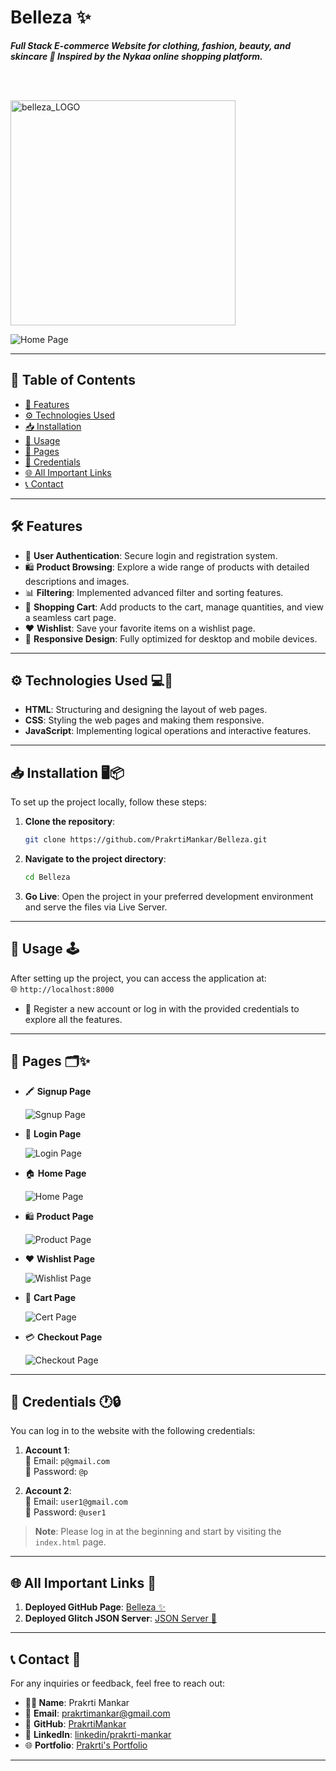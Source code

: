 # **Belleza ✨**  

***Full Stack E-commerce Website for clothing, fashion, beauty, and skincare 🌟 Inspired by the **Nykaa** online shopping platform.***

‎ ‎ ‎ ‎ ‎ ‎ ‎ ‎ ‎ ‎ ‎ ‎ ‎ ‎‎ ‎ ‎ ‎ ‎ ‎ ‎ ‎  ‎ ‎ ‎ ‎‎ ‎‎ ‎  ‎ ‎ ‎ ‎ ‎ ‎‎ ‎ ‎ ‎ ‎ ‎ ‎ ‎ ‎‎ ‎ ‎ ‎ ‎ ‎‎ ‎ ‎ ‎ ‎ ‎ ‎ ‎ ‎ ‎ ‎ ‎ ‎ ‎‎ ‎ ‎ ‎ ‎ ‎ ‎ ‎ ‎ ‎ ‎ ‎ ‎ ‎‎ ‎ ‎ ‎ ‎ ‎ ‎ ‎  ‎ ‎ ‎ ‎‎ ‎‎ ‎  ‎ ‎ ‎ ‎ ‎ ‎‎ ‎ ‎ ‎ ‎ ‎ ‎ ‎ ‎‎ ‎ ‎ ‎ ‎ ‎‎ ‎ ‎ ‎ ‎ ‎ ‎ ‎ ‎ ‎ ‎ ‎ ‎ ‎‎ ‎ ‎ ‎ ‎ ‎ ‎ ‎ ‎ ‎ ‎ ‎ ‎ ‎‎ ‎ ‎ ‎ ‎ ‎ ‎ ‎  ‎ ‎ ‎ ‎‎ ‎‎ ‎  ‎ ‎ ‎ ‎ ‎ ‎‎ ‎ ‎ ‎ ‎ ‎ ‎ ‎ ‎‎ ‎ ‎ ‎ ‎ ‎‎ ‎ ‎ ‎ ‎ ‎ ‎

 ‎ ‎ ‎ ‎ ‎ ‎ ‎ ‎ ‎ ‎ ‎ ‎ ‎ ‎ ‎ ‎ ‎ ‎ ‎ ‎ ‎‎ ‎ ‎ ‎ ‎ ‎ ‎ ‎  ‎ ‎ ‎ ‎ ‎ ‎ ‎ ‎ ‎ ‎ ‎ ‎ ‎  <img alt="belleza_LOGO" src="https://github.com/user-attachments/assets/bfcf8f43-7d20-417a-95dc-5e3d4ec0f1bf" width="360px" />



![Home Page](https://github.com/user-attachments/assets/d8fe0542-c9f2-4f1f-805f-2f18815e0a11)

---

## **📜 Table of Contents**

- [🌟 Features](#features)
- [⚙️ Technologies Used](#technologies-used)
- [📥 Installation](#installation)
- [🚀 Usage](#usage)
- [📄 Pages](#pages)
- [🔑 Credentials](#credentials)
- [🌐 All Important Links](#all-important-links)
- [📞 Contact](#contact)

---

## **🛠️ Features** 
- 🔐 **User Authentication**: Secure login and registration system.
- 🛍️ **Product Browsing**: Explore a wide range of products with detailed descriptions and images.
- 📊 **Filtering**: Implemented advanced filter and sorting features.
- 🛒 **Shopping Cart**: Add products to the cart, manage quantities, and view a seamless cart page.
- ❤️ **Wishlist**: Save your favorite items on a wishlist page.
- 📱 **Responsive Design**: Fully optimized for desktop and mobile devices.

---

## **⚙️ Technologies Used** 💻🔧
- **HTML**: Structuring and designing the layout of web pages.
- **CSS**: Styling the web pages and making them responsive.
- **JavaScript**: Implementing logical operations and interactive features.

---

## **📥 Installation** 🖥️📦

To set up the project locally, follow these steps:

1. **Clone the repository**:
   ```bash
   git clone https://github.com/PrakrtiMankar/Belleza.git
   ```

2. **Navigate to the project directory**:
   ```bash
   cd Belleza
   ```

3. **Go Live**: Open the project in your preferred development environment and serve the files via Live Server.

---

## **🚀 Usage** 🕹️

After setting up the project, you can access the application at:  
🌐 `http://localhost:8000`

- 🔑 Register a new account or log in with the provided credentials to explore all the features.

---

## **📄 Pages** 🗂✨


- 🖍️ **Signup Page**

     ![Sgnup Page](https://github.com/user-attachments/assets/12b4c73c-5ffc-4c60-b338-21491bec77de)


- 🔐 **Login Page**
  
     ![Login Page](https://github.com/user-attachments/assets/67fdd4d4-9b17-4d2a-8553-6617b0d0603a)

- 🏠 **Home Page**
  
     ![Home Page](https://github.com/user-attachments/assets/970cadc0-c11a-4060-944e-5bafc8e1b76f)
  
  
- 🛍️ **Product Page**
  
     ![Product Page](https://github.com/user-attachments/assets/9a9ca6c8-cb02-4179-912b-cf9166638d5b)

  
- ❤️ **Wishlist Page**
  
     ![Wishlist Page](https://github.com/user-attachments/assets/afcf8123-2e6a-4d5d-a21a-c9066b5fe22c)

  
- 🛒 **Cart Page**
  
     ![Cert Page](https://github.com/user-attachments/assets/d30d6c23-3cbd-4348-9838-b025aeca3a5b)

  
- 💳 **Checkout Page**
  
     ![Checkout Page](https://github.com/user-attachments/assets/8b3531b5-ef0d-44fb-a784-d28107b06166)

---

## **🔑 Credentials** 🕐🔒

You can log in to the website with the following credentials:

1. **Account 1**:  
   📧 Email: `p@gmail.com`  
   🔑 Password: `@p`

2. **Account 2**:  
   📧 Email: `user1@gmail.com`  
   🔑 Password: `@user1`

> **Note**: Please log in at the beginning and start by visiting the `index.html` page.

---

## **🌐 All Important Links** 🔗

1. **Deployed GitHub Page**: [Belleza ✨](https://prakrtimankar.github.io/Belleza/)  
2. **Deployed Glitch JSON Server**: [JSON Server 🚀](https://heady-pickle-lightyear.glitch.me)

---

## **📞 Contact** 📨

For any inquiries or feedback, feel free to reach out:  

- **👩‍💻 Name**: Prakrti Mankar  
- 📧 **Email**: [prakrtimankar@gmail.com](mailto:prakrtimankar@example.com)  
- 🐙 **GitHub**: [PrakrtiMankar](https://github.com/PrakrtiMankar)  
- 💼 **LinkedIn**: [linkedin/prakrti-mankar](https://www.linkedin.com/in/prakrti-mankar/)  
- 🌐 **Portfolio**: [Prakrti's Portfolio](https://prakrti-mankar-portfolio.netlify.app/)

---

